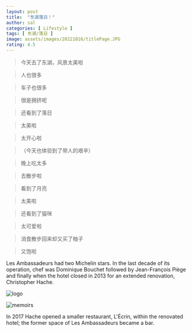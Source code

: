 ```yaml
---
layout: post
title:  "东湖落日！"
author: sal
categories: [ Lifestyle ]
tags: [ 东湖/落日 ]
image: assets/images/20221016/titlePage.JPG
rating: 4.5
---
```

> 今天去了东湖，风景太美啦

> 人也很多

> 车子也很多

> 很是拥挤呢

> 还看到了落日

> 太美啦 

> 太开心啦

> （今天也体验到了带人的艰辛）

> 晚上吃太多

> 去散步啦

> 看到了月亮

> 太美啦

> 还看到了猫咪

> 太可爱啦

> 消食散步回来却又买了柚子

> 又饱啦

Les Ambassadeurs had two Michelin stars. In the last decade of its operation, chef was Dominique Bouchet  followed by Jean-François Piège and finally when the hotel closed in 2013 for an extended renovation, Christopher Hache.

![logo](https://theshadow629.github.io/Cycling/assets/images/2.jpg)

![memoirs](https://bootstrapstarter.com/assets/img/themes/memoirs-jekyll.jpg)

In 2017 Hache opened a smaller restaurant, L'Écrin, within the renovated hotel; the former space of Les Ambassadeurs became a bar.
